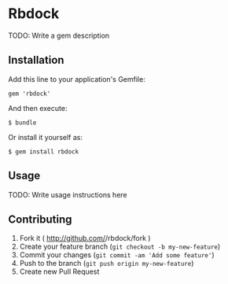 # Rbdock

TODO: Write a gem description

## Installation

Add this line to your application's Gemfile:

    gem 'rbdock'

And then execute:

    $ bundle

Or install it yourself as:

    $ gem install rbdock

## Usage

TODO: Write usage instructions here

## Contributing

1. Fork it ( http://github.com/<my-github-username>/rbdock/fork )
2. Create your feature branch (`git checkout -b my-new-feature`)
3. Commit your changes (`git commit -am 'Add some feature'`)
4. Push to the branch (`git push origin my-new-feature`)
5. Create new Pull Request
